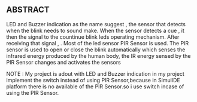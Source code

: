 ## ABSTRACT
 LED and Buzzer indication as the name suggest , the sensor that detects when the blink needs to sound make.
 When the sensor detects a cue , it then the signal to the countinue blink leds
operating mechanism. After receiving that signal , . Most of the led sensor PIR Sensor is used. 
The PIR sensor is used to open or close the blink automatically which senses the infrared energy produced by the human body,
the IR energy sensed by the PIR Sensor changes and activates the sensors

NOTE : My project is adout  with LED and Buzzer indication in my project  implement the switch instead of using PIR Sensor,because in SimulIDE platform there is no available of the PIR Sensor.so i use switch incase of using the PIR Sensor.
